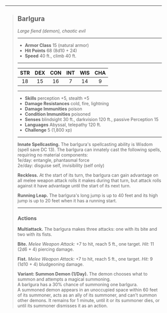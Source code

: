 ***
> ## Barlgura
> *Large fiend (demon), chaotic evil*
> 
> ***
> 
> - **Armor Class** 15 (natural armor)
> - **Hit Points** 68 (8d10 + 24)
> - **Speed** 40 ft., climb 40 ft.
> 
> ***
> 
> |STR|DEX|CON|INT|WIS|CHA|
> |:---:|:---:|:---:|:---:|:---:|:---:|
> |18|15|16|7|14|9|
> 
> ***
> 
> - **Skills** perception +5, stealth +5
> - **Damage Resistances** cold, fire, lightning
> - **Damage Immunities** poison
> - **Condition Immunities** poisoned
> - **Senses** blindsight 30 ft., darkvision 120 ft., passive Perception 15
> - **Languages** Abyssal, telepathy 120 ft.
> - **Challenge** 5 (1,800 xp)
> 
> ***
> 
> **Innate Spellcasting.** The barlgura's spellcasting ability is Wisdom (spell save DC 13). The barlgura can innately cast the following spells, requiring no material components:  
> 1e/day: entangle, phantasmal force  
> 2e/day: disguise self, invisibility (self only)
> 
> **Reckless.** At the start of its turn, the barlgura can gain advantage on all melee weapon attack rolls it makes during that turn, but attack rolls against it have advantage until the start of its next turn.
> 
> **Running Leap.** The barlgura's long jump is up to 40 feet and its high jump is up to 20 feet when it has a running start.
> 
> ***
> 
> ### Actions
> **Multiattack.** The barlgura makes three attacks: one with its bite and two with its fists.
> 
> **Bite.** *Melee Weapon Attack:* +7 to hit, reach 5 ft., one target. *Hit:* 11 (2d6 + 4) piercing damage.
> 
> **Fist.** *Melee Weapon Attack:* +7 to hit, reach 5 ft., one target. *Hit:* 9 (1d10 + 4) bludgeoning damage.
> 
> **Variant: Summon Demon (1/Day).** The demon chooses what to summon and attempts a magical summoning.  
> A barlgura has a 30% chance of summoning one barlgura.  
> A summoned demon appears in an unoccupied space within 60 feet of its summoner, acts as an ally of its summoner, and can't summon other demons. It remains for 1 minute, until it or its summoner dies, or until its summoner dismisses it as an action.